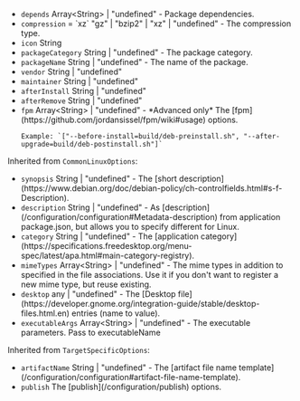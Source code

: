 <ul>
<li><code id="LinuxTargetSpecificOptions-depends">depends</code> Array&lt;String&gt; | "undefined" - Package dependencies.</li>
<li><code id="LinuxTargetSpecificOptions-compression">compression</code> = `xz` "gz" | "bzip2" | "xz" | "undefined" - The compression type.</li>
<li><code id="LinuxTargetSpecificOptions-icon">icon</code> String</li>
<li><code id="LinuxTargetSpecificOptions-packageCategory">packageCategory</code> String | "undefined" - The package category.</li>
<li><code id="LinuxTargetSpecificOptions-packageName">packageName</code> String | "undefined" - The name of the package.</li>
<li><code id="LinuxTargetSpecificOptions-vendor">vendor</code> String | "undefined"</li>
<li><code id="LinuxTargetSpecificOptions-maintainer">maintainer</code> String | "undefined"</li>
<li><code id="LinuxTargetSpecificOptions-afterInstall">afterInstall</code> String | "undefined"</li>
<li><code id="LinuxTargetSpecificOptions-afterRemove">afterRemove</code> String | "undefined"</li>
<li><code id="LinuxTargetSpecificOptions-fpm">fpm</code> Array&lt;String&gt; | "undefined" - *Advanced only* The [fpm](https://github.com/jordansissel/fpm/wiki#usage) options.
    
    Example: `["--before-install=build/deb-preinstall.sh", "--after-upgrade=build/deb-postinstall.sh"]`
</li>
</ul>

Inherited from `CommonLinuxOptions`:

<ul>
<li><code id="LinuxTargetSpecificOptions-synopsis">synopsis</code> String | "undefined" - The [short description](https://www.debian.org/doc/debian-policy/ch-controlfields.html#s-f-Description).</li>
<li><code id="LinuxTargetSpecificOptions-description">description</code> String | "undefined" - As [description](/configuration/configuration#Metadata-description) from application package.json, but allows you to specify different for Linux.</li>
<li><code id="LinuxTargetSpecificOptions-category">category</code> String | "undefined" - The [application category](https://specifications.freedesktop.org/menu-spec/latest/apa.html#main-category-registry).</li>
<li><code id="LinuxTargetSpecificOptions-mimeTypes">mimeTypes</code> Array&lt;String&gt; | "undefined" - The mime types in addition to specified in the file associations. Use it if you don't want to register a new mime type, but reuse existing.</li>
<li><code id="LinuxTargetSpecificOptions-desktop">desktop</code> any | "undefined" - The [Desktop file](https://developer.gnome.org/integration-guide/stable/desktop-files.html.en) entries (name to value).</li>
<li><code id="LinuxTargetSpecificOptions-executableArgs">executableArgs</code> Array&lt;String&gt; | "undefined" - The executable parameters. Pass to executableName</li>
</ul>

Inherited from `TargetSpecificOptions`:

<ul>
<li><code id="LinuxTargetSpecificOptions-artifactName">artifactName</code> String | "undefined" - The [artifact file name template](/configuration/configuration#artifact-file-name-template).</li>
<li><code id="LinuxTargetSpecificOptions-publish">publish</code> The [publish](/configuration/publish) options.</li>
</ul>
